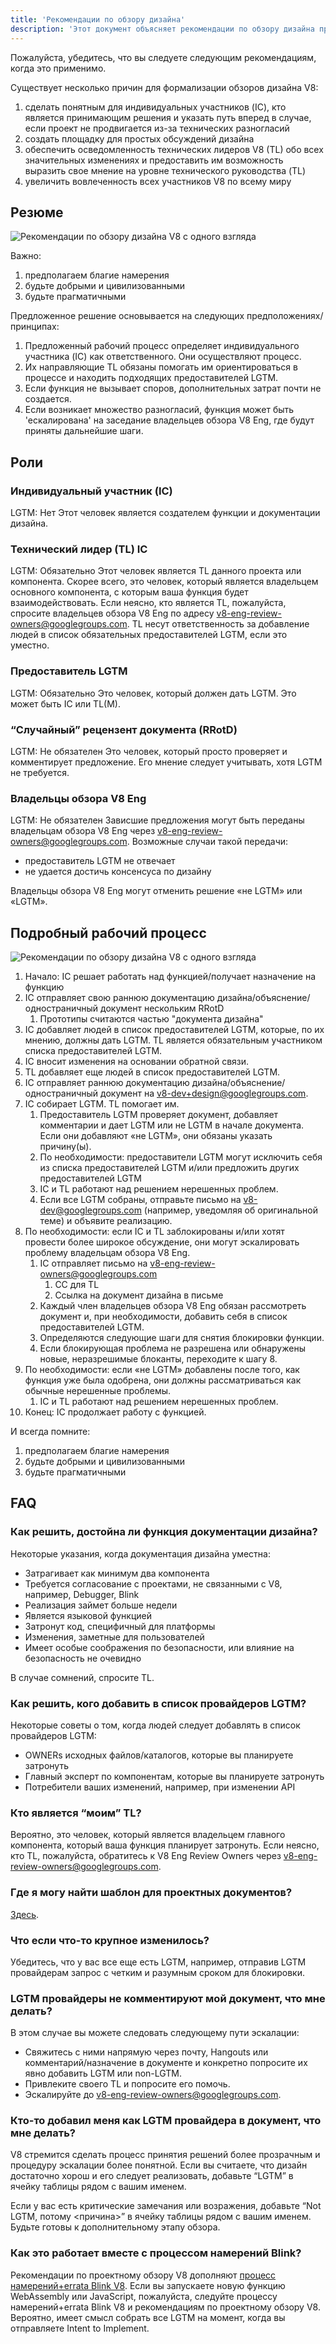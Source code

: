 ```yaml
---
title: 'Рекомендации по обзору дизайна'
description: 'Этот документ объясняет рекомендации по обзору дизайна проекта V8.'
---
```

Пожалуйста, убедитесь, что вы следуете следующим рекомендациям, когда это применимо.

Существует несколько причин для формализации обзоров дизайна V8:

1. сделать понятным для индивидуальных участников (IC), кто является принимающим решения и указать путь вперед в случае, если проект не продвигается из-за технических разногласий
1. создать площадку для простых обсуждений дизайна
1. обеспечить осведомленность технических лидеров V8 (TL) обо всех значительных изменениях и предоставить им возможность выразить свое мнение на уровне технического руководства (TL)
1. увеличить вовлеченность всех участников V8 по всему миру

## Резюме

![Рекомендации по обзору дизайна V8 с одного взгляда](/_img/docs/design-review-guidelines/design-review-guidelines.svg)

Важно:

1. предполагаем благие намерения
1. будьте добрыми и цивилизованными
1. будьте прагматичными

Предложенное решение основывается на следующих предположениях/принципах:

1. Предложенный рабочий процесс определяет индивидуального участника (IC) как ответственного. Они осуществляют процесс.
1. Их направляющие TL обязаны помогать им ориентироваться в процессе и находить подходящих предоставителей LGTM.
1. Если функция не вызывает споров, дополнительных затрат почти не создается.
1. Если возникает множество разногласий, функция может быть 'ескалирована' на заседание владельцев обзора V8 Eng, где будут приняты дальнейшие шаги.

## Роли

### Индивидуальный участник (IC)

LGTM: Нет
Этот человек является создателем функции и документации дизайна.

### Технический лидер (TL) IC

LGTM: Обязательно
Этот человек является TL данного проекта или компонента. Скорее всего, это человек, который является владельцем основного компонента, с которым ваша функция будет взаимодействовать. Если неясно, кто является TL, пожалуйста, спросите владельцев обзора V8 Eng по адресу [v8-eng-review-owners@googlegroups.com](mailto:v8-eng-review-owners@googlegroups.com). TL несут ответственность за добавление людей в список обязательных предоставителей LGTM, если это уместно.

### Предоставитель LGTM

LGTM: Обязательно
Это человек, который должен дать LGTM. Это может быть IC или TL(M).

### “Случайный” рецензент документа (RRotD)

LGTM: Не обязателен
Это человек, который просто проверяет и комментирует предложение. Его мнение следует учитывать, хотя LGTM не требуется.

### Владельцы обзора V8 Eng

LGTM: Не обязателен
Зависшие предложения могут быть переданы владельцам обзора V8 Eng через [v8-eng-review-owners@googlegroups.com](mailto:v8-eng-review-owners@googlegroups.com). Возможные случаи такой передачи:

- предоставитель LGTM не отвечает
- не удается достичь консенсуса по дизайну

Владельцы обзора V8 Eng могут отменить решение «не LGTM» или «LGTM».

## Подробный рабочий процесс

![Рекомендации по обзору дизайна V8 с одного взгляда](/_img/docs/design-review-guidelines/design-review-guidelines.svg)

1. Начало: IC решает работать над функцией/получает назначение на функцию
1. IC отправляет свою раннюю документацию дизайна/объяснение/одностраничный документ нескольким RRotD
    1. Прототипы считаются частью "документа дизайна"
1. IC добавляет людей в список предоставителей LGTM, которые, по их мнению, должны дать LGTM. TL является обязательным участником списка предоставителей LGTM.
1. IC вносит изменения на основании обратной связи.
1. TL добавляет еще людей в список предоставителей LGTM.
1. IC отправляет раннюю документацию дизайна/объяснение/одностраничный документ на [v8-dev+design@googlegroups.com](mailto:v8-dev+design@googlegroups.com).
1. IC собирает LGTM. TL помогает им.
    1. Предоставитель LGTM проверяет документ, добавляет комментарии и дает LGTM или не LGTM в начале документа. Если они добавляют «не LGTM», они обязаны указать причину(ы).
    1. По необходимости: предоставители LGTM могут исключить себя из списка предоставителей LGTM и/или предложить других предоставителей LGTM
    1. IC и TL работают над решением нерешенных проблем.
    1. Если все LGTM собраны, отправьте письмо на v8-dev@googlegroups.com (например, уведомляя об оригинальной теме) и объявите реализацию.
1. По необходимости: если IC и TL заблокированы и/или хотят провести более широкое обсуждение, они могут эскалировать проблему владельцам обзора V8 Eng.
    1. IC отправляет письмо на [v8-eng-review-owners@googlegroups.com](mailto:v8-eng-review-owners@googlegroups.com)
        1. CC для TL
        1. Ссылка на документ дизайна в письме
    1. Каждый член владельцев обзора V8 Eng обязан рассмотреть документ и, при необходимости, добавить себя в список предоставителей LGTM.
    1. Определяются следующие шаги для снятия блокировки функции.
    1. Если блокирующая проблема не разрешена или обнаружены новые, неразрешимые блоканты, переходите к шагу 8.
1. По необходимости: если «не LGTM» добавлены после того, как функция уже была одобрена, они должны рассматриваться как обычные нерешенные проблемы.
    1. IC и TL работают над решением нерешенных проблем.
1. Конец: IC продолжает работу с функцией.

И всегда помните:

1. предполагаем благие намерения
1. будьте добрыми и цивилизованными
1. будьте прагматичными

## FAQ

### Как решить, достойна ли функция документации дизайна?

Некоторые указания, когда документация дизайна уместна:

- Затрагивает как минимум два компонента
- Требуется согласование с проектами, не связанными с V8, например, Debugger, Blink
- Реализация займет больше недели
- Является языковой функцией
- Затронут код, специфичный для платформы
- Изменения, заметные для пользователей
- Имеет особые соображения по безопасности, или влияние на безопасность не очевидно

В случае сомнений, спросите TL.

### Как решить, кого добавить в список провайдеров LGTM?

Некоторые советы о том, когда людей следует добавлять в список провайдеров LGTM:

- OWNERs исходных файлов/каталогов, которые вы планируете затронуть
- Главный эксперт по компонентам, которые вы планируете затронуть
- Потребители ваших изменений, например, при изменении API

### Кто является “моим” TL?

Вероятно, это человек, который является владельцем главного компонента, который ваша функция планирует затронуть. Если неясно, кто TL, пожалуйста, обратитесь к V8 Eng Review Owners через [v8-eng-review-owners@googlegroups.com](mailto:v8-eng-review-owners@googlegroups.com).

### Где я могу найти шаблон для проектных документов?

[Здесь](https://docs.google.com/document/d/1CWNKvxOYXGMHepW31hPwaFz9mOqffaXnuGqhMqcyFYo/template/preview).

### Что если что-то крупное изменилось?

Убедитесь, что у вас все еще есть LGTM, например, отправив LGTM провайдерам запрос с четким и разумным сроком для блокировки.

### LGTM провайдеры не комментируют мой документ, что мне делать?

В этом случае вы можете следовать следующему пути эскалации:

- Свяжитесь с ними напрямую через почту, Hangouts или комментарий/назначение в документе и конкретно попросите их явно добавить LGTM или non-LGTM.
- Привлеките своего TL и попросите его помочь.
- Эскалируйте до [v8-eng-review-owners@googlegroups.com](mailto:v8-eng-review-owners@googlegroups.com).

### Кто-то добавил меня как LGTM провайдера в документ, что мне делать?

V8 стремится сделать процесс принятия решений более прозрачным и процедуру эскалации более понятной. Если вы считаете, что дизайн достаточно хорош и его следует реализовать, добавьте “LGTM” в ячейку таблицы рядом с вашим именем.

Если у вас есть критические замечания или возражения, добавьте “Not LGTM, потому \<причина>” в ячейку таблицы рядом с вашим именем. Будьте готовы к дополнительному этапу обзора.

### Как это работает вместе с процессом намерений Blink?

Рекомендации по проектному обзору V8 дополняют [процесс намерений+errata Blink V8](/docs/feature-launch-process). Если вы запускаете новую функцию WebAssembly или JavaScript, пожалуйста, следуйте процессу намерений+errata Blink V8 и рекомендациям по проектному обзору V8. Вероятно, имеет смысл собрать все LGTM на момент, когда вы отправляете Intent to Implement.
